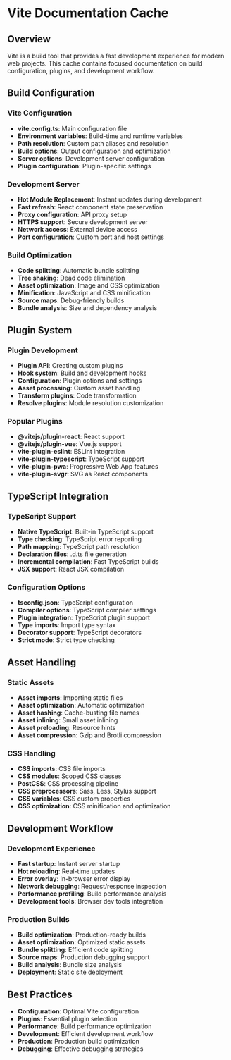 # Vite Documentation Cache

## Overview
Vite is a build tool that provides a fast development experience for modern web projects. This cache contains focused documentation on build configuration, plugins, and development workflow.

## Build Configuration

### Vite Configuration
- **vite.config.ts**: Main configuration file
- **Environment variables**: Build-time and runtime variables
- **Path resolution**: Custom path aliases and resolution
- **Build options**: Output configuration and optimization
- **Server options**: Development server configuration
- **Plugin configuration**: Plugin-specific settings

### Development Server
- **Hot Module Replacement**: Instant updates during development
- **Fast refresh**: React component state preservation
- **Proxy configuration**: API proxy setup
- **HTTPS support**: Secure development server
- **Network access**: External device access
- **Port configuration**: Custom port and host settings

### Build Optimization
- **Code splitting**: Automatic bundle splitting
- **Tree shaking**: Dead code elimination
- **Asset optimization**: Image and CSS optimization
- **Minification**: JavaScript and CSS minification
- **Source maps**: Debug-friendly builds
- **Bundle analysis**: Size and dependency analysis

## Plugin System

### Plugin Development
- **Plugin API**: Creating custom plugins
- **Hook system**: Build and development hooks
- **Configuration**: Plugin options and settings
- **Asset processing**: Custom asset handling
- **Transform plugins**: Code transformation
- **Resolve plugins**: Module resolution customization

### Popular Plugins
- **@vitejs/plugin-react**: React support
- **@vitejs/plugin-vue**: Vue.js support
- **vite-plugin-eslint**: ESLint integration
- **vite-plugin-typescript**: TypeScript support
- **vite-plugin-pwa**: Progressive Web App features
- **vite-plugin-svgr**: SVG as React components

## TypeScript Integration

### TypeScript Support
- **Native TypeScript**: Built-in TypeScript support
- **Type checking**: TypeScript error reporting
- **Path mapping**: TypeScript path resolution
- **Declaration files**: .d.ts file generation
- **Incremental compilation**: Fast TypeScript builds
- **JSX support**: React JSX compilation

### Configuration Options
- **tsconfig.json**: TypeScript configuration
- **Compiler options**: TypeScript compiler settings
- **Plugin integration**: TypeScript plugin support
- **Type imports**: Import type syntax
- **Decorator support**: TypeScript decorators
- **Strict mode**: Strict type checking

## Asset Handling

### Static Assets
- **Asset imports**: Importing static files
- **Asset optimization**: Automatic optimization
- **Asset hashing**: Cache-busting file names
- **Asset inlining**: Small asset inlining
- **Asset preloading**: Resource hints
- **Asset compression**: Gzip and Brotli compression

### CSS Handling
- **CSS imports**: CSS file imports
- **CSS modules**: Scoped CSS classes
- **PostCSS**: CSS processing pipeline
- **CSS preprocessors**: Sass, Less, Stylus support
- **CSS variables**: CSS custom properties
- **CSS optimization**: CSS minification and optimization

## Development Workflow

### Development Experience
- **Fast startup**: Instant server startup
- **Hot reloading**: Real-time updates
- **Error overlay**: In-browser error display
- **Network debugging**: Request/response inspection
- **Performance profiling**: Build performance analysis
- **Development tools**: Browser dev tools integration

### Production Builds
- **Build optimization**: Production-ready builds
- **Asset optimization**: Optimized static assets
- **Bundle splitting**: Efficient code splitting
- **Source maps**: Production debugging support
- **Build analysis**: Bundle size analysis
- **Deployment**: Static site deployment

## Best Practices
- **Configuration**: Optimal Vite configuration
- **Plugins**: Essential plugin selection
- **Performance**: Build performance optimization
- **Development**: Efficient development workflow
- **Production**: Production build optimization
- **Debugging**: Effective debugging strategies
